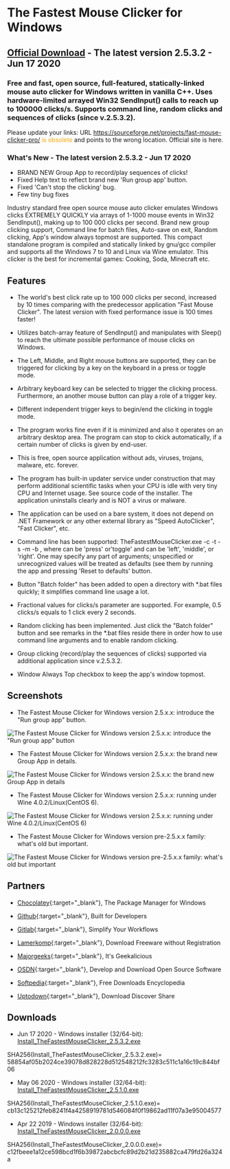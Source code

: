 # The Fastest Mouse Clicker for Windows

## [Official Download](https://gitlab.com/mashanovedad/The-Fastest-Mouse-Clicker-for-Windows/-/raw/master/WindowsInstaller/Install_TheFastestMouseClicker_2.5.3.2.exe?inline=false) - The latest version 2.5.3.2 - Jun 17 2020

### Free and fast, open source, full-featured, statically-linked mouse auto clicker for Windows written in vanilla C++. Uses hardware-limited arrayed Win32 SendInput() calls to reach up to 100000 clicks/s. Supports command line, random clicks and sequences of clicks (since v.2.5.3.2).

Please update your links: URL <span style="color:orange">https://sourceforge.net/projects/fast-mouse-clicker-pro/ is obsolete</span> and points to the wrong location. Official site is here.

### What's New - The latest version 2.5.3.2 - Jun 17 2020

* BRAND NEW Group App to record/play sequences of clicks!
* Fixed Help text to reflect brand new 'Run group app' button.
* Fixed 'Can't stop the clicking' bug.
* Few tiny bug fixes

Industry standard free open source mouse auto clicker emulates Windows clicks EXTREMELY QUICKLY via arrays of 1-1000 mouse events in Win32 SendInput(), making up to 100 000 clicks per second. Brand new group clicking support, Command line for batch files, Auto-save on exit, Random clicking, App's window always topmost are supported. This compact standalone program is compiled and statically linked by gnu/gcc compiler and supports all the Windows 7 to 10 and Linux via Wine emulator. This clicker is the best for incremental games: Cooking, Soda, Minecraft etc.

## Features

* The world's best click rate up to 100 000 clicks per second, increased by 10 times comparing with the predecessor application "Fast Mouse Clicker". The latest version with fixed performance issue is 100 times faster!

* Utilizes batch-array feature of SendInput() and manipulates with Sleep() to reach the ultimate possible performance of mouse clicks on Windows.

* The Left, Middle, and Right mouse buttons are supported, they can be triggered for clicking by a key on the keyboard in a press or toggle mode.

* Arbitrary keyboard key can be selected to trigger the clicking process. Furthermore, an another mouse button can play a role of a trigger key.

* Different independent trigger keys to begin/end the clicking in toggle mode.

* The program works fine even if it is minimized and also it operates on an arbitrary desktop area. The program can stop to ckick automatically, if a certain number of clicks is given by end-user.

* This is free, open source application without ads, viruses, trojans, malware, etc. forever.

* The program has built-in updater service under construction that may perform additional scientific tasks when your CPU is idle with very tiny CPU and Internet usage. See source code of the installer. The application uninstalls clearly and is NOT a virus or malware.

* The application can be used on a bare system, it does not depend on .NET Framework or any other external library as "Speed AutoClicker", "Fast Clicker", etc.

* Command line has been supported: TheFastestMouseClicker.exe -c <clicks per second> -t <trigger key> -s <stop at> -m <trigger key mode> -b <mouse button to click>, where <trigger key mode> can be 'press' or'toggle' and <mouse button to click> can be 'left', 'middle', or 'right'. One may specify any part of arguments; unspecified or unrecognized values will be treated as defaults (see them by running the app and pressing 'Reset to defaults' button.

* Button "Batch folder" has been added to open a directory with *.bat files quickly; it simplifies command line usage a lot.

* Fractional values for clicks/s parameter are supported. For example, 0.5 clicks/s equals to 1 click every 2 seconds.

* Random clicking has been implemented. Just click the "Batch folder" button and see remarks in the *.bat files reside there in order how to use command line arguments and to enable random clicking.

* Group clicking (record/play the sequences of clicks) supported via additional application since v.2.5.3.2.

* Window Always Top checkbox to keep the app's window topmost.

## Screenshots

* The Fastest Mouse Clicker for Windows version 2.5.x.x: introduce the "Run group app" button.

![The Fastest Mouse Clicker for Windows version 2.5.x.x: introduce the "Run group app" button](screenshots_new/v2.5.2.0/TFMCfW_2_5_2_0w_s1_1322x986.png?raw=true)

* The Fastest Mouse Clicker for Windows version 2.5.x.x: the brand new Group App in details.

![The Fastest Mouse Clicker for Windows version 2.5.x.x: the brand new Group App in details](screenshots_new/v2.5.2.0/TFMCfW_2_5_2_0w_s1h_1322x986.png?raw=true)

* The Fastest Mouse Clicker for Windows version 2.5.x.x: running under Wine 4.0.2/Linux(CentOS 6).

![The Fastest Mouse Clicker for Windows version 2.5.x.x: running under Wine 4.0.2/Linux(CentOS 6)](screenshots_new/v2.5.2.0/TFMCfW_2_5_2_0w_s1w_1322x986.png?raw=true)

* The Fastest Mouse Clicker for Windows version pre-2.5.x.x family: what's old but important.

![The Fastest Mouse Clicker for Windows version pre-2.5.x.x family: what's old but important](screenshots_new/v2.5.2.0/TFMCfW_2_5_2_0w_s2_1322x986.png?raw=true)

## Partners

* [Chocolatey](https://chocolatey.org/packages/fastest-mouse-clicker){:target="_blank"}, The Package Manager for Windows

* [Github](https://github.com/windows-2048/The-Fastest-Mouse-Clicker-for-Windows){:target="_blank"}, Built for Developers

* [Gitlab](https://gitlab.com/mashanovedad/The-Fastest-Mouse-Clicker-for-Windows){:target="_blank"}, Simplify Your Workflows

* [Lamerkomp](https://lamerkomp.ru/load/sistemnye_utility/avtoklikery/the_fastest_mouse_clicker_for_windows/56-1-0-6328){:target="_blank"}, Download Freeware without Registration

* [Majorgeeks](http://m.majorgeeks.com/files/details/the_fastest_mouse_clicker_for_windows.html){:target="_blank"}, It's Geekalicious

* [OSDN](https://osdn.net/projects/fastest-clicker/){:target="_blank"}, Develop and Download Open Source Software

* [Softpedia](https://www.softpedia.com/get/System/OS-Enhancements/The-Fastest-Mouse-Clicker-for-Windows.shtml){:target="_blank"}, Free Downloads Encyclopedia

* [Uptodown](https://the-fastest-mouse-clicker-for-windows.en.uptodown.com/windows/download){:target="_blank"}, Download Discover Share

## Downloads

* Jun 17 2020 - Windows installer (32/64-bit): [Install_TheFastestMouseClicker_2.5.3.2.exe](https://gitlab.com/mashanovedad/The-Fastest-Mouse-Clicker-for-Windows/-/raw/master/WindowsInstaller/Install_TheFastestMouseClicker_2.5.3.2.exe?inline=false)

SHA256(Install_TheFastestMouseClicker_2.5.3.2.exe)= 58854af05b2024ce39078d828228d512548212fc3283c511c1a16c19c844bf06

* May 06 2020 - Windows installer (32/64-bit): [Install_TheFastestMouseClicker_2.5.1.0.exe](https://gitlab.com/mashanovedad/The-Fastest-Mouse-Clicker-for-Windows/-/raw/master/WindowsInstaller/Install_TheFastestMouseClicker_2.5.1.0.exe?inline=false)

SHA256(Install_TheFastestMouseClicker_2.5.1.0.exe)= cb13c125212feb8241f4a4258919781d546084f0f19862ad11f07a3e95004577

* Apr 22 2019 - Windows installer (32/64-bit): [Install_TheFastestMouseClicker_2.0.0.0.exe](https://gitlab.com/mashanovedad/The-Fastest-Mouse-Clicker-for-Windows/-/raw/master/WindowsInstaller/Install_TheFastestMouseClicker_2.0.0.0.exe?inline=false)

SHA256(Install_TheFastestMouseClicker_2.0.0.0.exe)= c12fbeee1a12ce598bcd1f6b39872abcbcfc89d2b21d235882ca479fd26a324a
